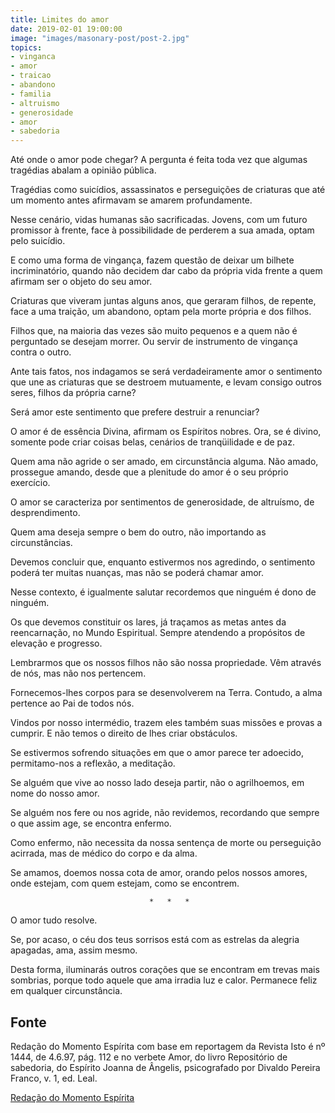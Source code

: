 ```yaml
---
title: Limites do amor
date: 2019-02-01 19:00:00
image: "images/masonary-post/post-2.jpg"
topics: 
- vinganca
- amor
- traicao
- abandono
- familia
- altruismo
- generosidade
- amor
- sabedoria
---
```


Até onde o amor pode chegar? A pergunta é feita toda vez que algumas tragédias
abalam a opinião pública.

Tragédias como suicídios, assassinatos e perseguições de criaturas que até um
momento antes afirmavam se amarem profundamente.

Nesse cenário, vidas humanas são sacrificadas. Jovens, com um futuro promissor
à frente, face à possibilidade de perderem a sua amada, optam pelo suicídio.

E como uma forma de vingança, fazem questão de deixar um bilhete
incriminatório, quando não decidem dar cabo da própria vida frente a quem
afirmam ser o objeto do seu amor.

Criaturas que viveram juntas alguns anos, que geraram filhos, de repente, face
a uma traição, um abandono, optam pela morte própria e dos filhos.

Filhos que, na maioria das vezes são muito pequenos e a quem não é perguntado
se desejam morrer. Ou servir de instrumento de vingança contra o outro.

Ante tais fatos, nos indagamos se será verdadeiramente amor o sentimento que
une as criaturas que se destroem mutuamente, e levam consigo outros seres,
filhos da própria carne?

Será amor este sentimento que prefere destruir a renunciar?

O amor é de essência Divina, afirmam os Espíritos nobres. Ora, se é divino,
somente pode criar coisas belas, cenários de tranqüilidade e de paz.

Quem ama não agride o ser amado, em circunstância alguma. Não amado, prossegue
amando, desde que a plenitude do amor é o seu próprio exercício.

O amor se caracteriza por sentimentos de generosidade, de altruísmo, de
desprendimento.

Quem ama deseja sempre o bem do outro, não importando as circunstâncias.

Devemos concluir que, enquanto estivermos nos agredindo, o sentimento poderá
ter muitas nuanças, mas não se poderá chamar amor.

Nesse contexto, é igualmente salutar recordemos que ninguém é dono de ninguém.

Os que devemos constituir os lares, já traçamos as metas antes da reencarnação,
no Mundo Espiritual. Sempre atendendo a propósitos de elevação e progresso.

Lembrarmos que os nossos filhos não são nossa propriedade. Vêm através de nós,
mas não nos pertencem.

Fornecemos-lhes corpos para se desenvolverem na Terra. Contudo, a alma pertence
ao Pai de todos nós.

Vindos por nosso intermédio, trazem eles também suas missões e provas a
cumprir. E não temos o direito de lhes criar obstáculos.

Se estivermos sofrendo situações em que o amor parece ter adoecido,
permitamo-nos a reflexão, a meditação.

Se alguém que vive ao nosso lado deseja partir, não o agrilhoemos, em nome do
nosso amor.

Se alguém nos fere ou nos agride, não revidemos, recordando que sempre o que
assim age, se encontra enfermo.

Como enfermo, não necessita da nossa sentença de morte ou perseguição acirrada,
mas de médico do corpo e da alma.

Se amamos, doemos nossa cota de amor, orando pelos nossos amores, onde estejam,
com quem estejam, como se encontrem.

                                   *   *   *

O amor tudo resolve.

Se, por acaso, o céu dos teus sorrisos está com as estrelas da alegria
apagadas, ama, assim mesmo.

Desta forma, iluminarás outros corações que se encontram em trevas mais
sombrias, porque todo aquele que ama irradia luz e calor. Permanece feliz em
qualquer circunstância.
 

## Fonte
Redação do Momento Espírita com base em reportagem da Revista Isto é nº 1444,
de 4.6.97, pág. 112 e no verbete Amor, do livro Repositório de sabedoria, do
Espírito Joanna de Ângelis, psicografado por Divaldo Pereira Franco, v. 1, ed.
Leal.


[Redação do Momento Espírita](http://momento.com.br/pt/ler_texto.php?id=1572)
